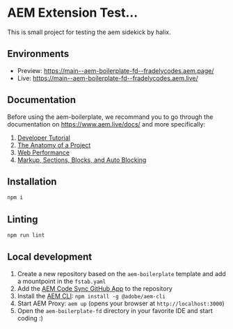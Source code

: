# AEM Extension Test...

This is small project for testing the aem sidekick by halix. 

## Environments

- Preview: https://main--aem-boilerplate-fd--fradelycodes.aem.page/
- Live: https://main--aem-boilerplate-fd--fradelycodes.aem.live/

## Documentation

Before using the aem-boilerplate, we recommand you to go through the
documentation on https://www.aem.live/docs/ and more specifically:

1. [Developer Tutorial](https://www.aem.live/developer/tutorial)
2. [The Anatomy of a Project](https://www.aem.live/developer/anatomy-of-a-project)
3. [Web Performance](https://www.aem.live/developer/keeping-it-100)
4. [Markup, Sections, Blocks, and Auto Blocking](https://www.aem.live/developer/markup-sections-blocks)

## Installation

```sh
npm i
```

## Linting

```sh
npm run lint
```

## Local development

1. Create a new repository based on the `aem-boilerplate` template and add a
   mountpoint in the `fstab.yaml`
1. Add the [AEM Code Sync GitHub App](https://github.com/apps/aem-code-sync) to
   the repository
1. Install the [AEM CLI](https://github.com/adobe/helix-cli):
   `npm install -g @adobe/aem-cli`
1. Start AEM Proxy: `aem up` (opens your browser at `http://localhost:3000`)
1. Open the `aem-boilerplate-fd` directory in your favorite IDE and start coding
   :)
